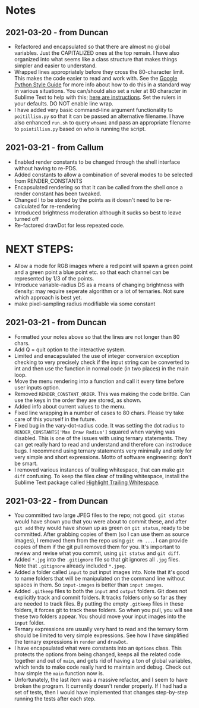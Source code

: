 # Notes

## 2021-03-20 - from Duncan

  * Refactored and encapsulated so that there are almost no global variables.
    Just the CAPITALIZED ones at the top remain. I have also organized into
    what seems like a class structure that makes things simpler and easier to
    understand.
  * Wrapped lines appropriately before they cross the 80-character limit. This
    makes the code easier to read and work with. See the
    [Google Python Style Guide][1] for more info about how to do this in a
    standard way in various situations. You can/should also set a ruler at 80
    character in Sublime Text to help with this; [here are instructions][2]. Set
    the rulers in your defaults. DO NOT enable line wrap.
  * I have added very basic command-line argument functionality to
    `poitillism.py` so that it can be passed an alternative filename. I have
    also enhanced `run.sh` to query `whoami` and pass an appropriate filename
    to `pointillism.py` based on who is running the script.

## 2021-03-21 - from Callum

  * Enabled render constants to be changed through the shell interface without
    having to re-PDS.
  * Added constants to allow a combination of several modes to be selected from
    RENDER_CONSTANTS
  * Encapsulated rendering so that it can be called from the shell once a render
    constant has been tweaked.
  * Changed l to be stored by the points as it doesn't need to be re-calculated
    for re-rendering
  * Introduced brightness moderation although it sucks so best to leave turned
    off
  * Re-factored drawDot for less repeated code.

  NEXT STEPS:
  ==========
  * Allow a mode for RGB images where a red point will spawn a green point and a
    green point a blue
    point etc. so that each channel can be represented by 1/3 of the points.
  * Introduce variable-radius DS as a means of changing brightness with density:
    may require seperate algorithm or a lot of ternaries. Not sure which
    approach is best yet.
  * make pixel-sampling radius modifiable via some constant

## 2021-03-21 - from Duncan

  * Formatted your notes above so that the lines are not longer than 80 chars.
  * Add Q = quit option to the interactive system.
  * Limited and enacapsulated the use of integer conversion exception checking
    to very precisely check if the input string can be converted to int and then
    use the function in normal code (in two places) in the main loop.
  * Move the menu rendering into a function and call it every time before user
    inputs option.
  * Removed `RENDER_CONSTANT_ORDER`. This was making the code brittle. Can use
    the keys in the order they are stored, as shown.
  * Added info about current values to the menu.
  * Fixed line wrapping in a number of cases to 80 chars. Please try take care
    of this yourself in the future.
  * Fixed bug in the vary-dot-radius code. It was setting the dot radius to
    `RENDER_CONSTANTS['Max Draw Radius']` squared when varying was disabled.
    This is one of the issues with using ternary statements. They can get really
    hard to read and understand and therefore can instroduce bugs. I
    recommend using ternary statements very minimally and only for very simple
    and short expressions. Motto of software engineering: don't be smart.
  * I removed various instances of trailing whitespace, that can make `git diff`
    confusing. To keep the files clear of trailing whitespace, install the
    Sublime Text package called [Highlight Trailing Whitespace][3].

## 2021-03-22 - from Duncan

  * You committed two large JPEG files to the repo; not good. `git status`
    would have shown you that you were about to commit these, and after
    `git add` they would have shown up as green on `git status`, ready to be
    committed. After grabbing copies of them (so I can use them as source
    images), I removed them from the repo using `git rm ...`. I can provide
    copies of them if the git pull removed them for you. It's important to
    review and revise what you commit, using `git status` and `git diff`.
  * Added `*.jpg` into the `.gitignore` file so that git ignores all `.jpg`
    files. Note that `.gitignore` already included `*.jpeg`.
  * Added a folder called `input` to put input images into. Note that it's
    good to name folders that will be manipulated on the command line without
    spaces in them. So `input-images` is better than `input images`.
  * Added `.gitkeep` files to both the `input` and `output` folders. Git does
    not explicitly track and commit folders. It tracks folders only so far as
    they are needed to track files. By putting the empty `.gitkeep` files in
    these folders, it forces git to track these folders. So when you pull, you
    will see these two folders appear. You should move your input images into
    the `input` folder.
  * Ternary expressions are usually very hard to read and the ternary form
    should be limited to very simple expressions. See how I have simplified the
    ternary expressions in `render` and `drawDot`.
  * I have encapsulated what were constants into an `Options` class. This
    protects the options from being changed, keeps all the related code
    together and out of `main`, and gets rid of having a ton of global
    variables, which tends to make code really hard to maintain and debug. Check
    out how simple the `main` function now is.
  * Unfortunately, the last item was a massive refactor, and I seem to have
    broken the program. It currently doesn't render properly. If I had had a
    set of tests, then I would have implemented that changes step-by-step
    running the tests after each step.

[1]: https://google.github.io/styleguide/pyguide.html
[2]: https://stackoverflow.com/a/25901060
[3]: https://packagecontrol.io/packages/Highlight%20Trailing%20Whitespace
